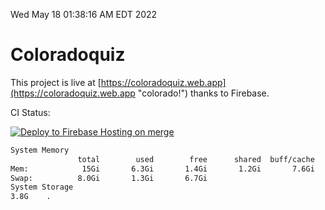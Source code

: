 Wed May 18 01:38:16 AM EDT 2022

# Coloradoquiz


This project is live at [https://coloradoquiz.web.app](https://coloradoquiz.web.app "colorado!") thanks to Firebase.

CI Status: 

[![Deploy to Firebase Hosting on merge](https://github.com/teamkushal/coloradoquiz/actions/workflows/firebase-hosting-merge.yml/badge.svg)](https://github.com/teamkushal/coloradoquiz/actions/workflows/firebase-hosting-merge.yml)

```bash
System Memory
               total        used        free      shared  buff/cache   available
Mem:            15Gi       6.3Gi       1.4Gi       1.2Gi       7.6Gi       7.4Gi
Swap:          8.0Gi       1.3Gi       6.7Gi
System Storage
3.8G	.
```
```bash
